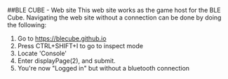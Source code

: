 ##BLE CUBE - Web site
This web site works as the game host for the BLE Cube. Navigating the web site without a connection can be done by doing the following:

1. Go to https://blecube.github.io
2. Press CTRL+SHIFT+I to go to inspect mode
3. Locate 'Console'
4. Enter displayPage(2), and submit.
5. You're now "Logged in" but without a bluetooth connection